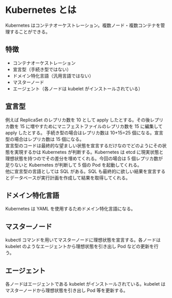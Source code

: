 # Kubernetes とは

Kubernetes はコンテナオーケストレーション。複数ノード・複数コンテナを管理することができる。

## 特徴

- コンテナオーケストレーション
- 宣言型（手続き型ではない）
- ドメイン特化言語（汎用言語ではない）
- マスターノード
- エージェント（各ノードは kubelet がインストールされている）

## 宣言型

例えば ReplicaSet のレプリカ数を 10 として apply したとする。その後レプリカ数を 15 に増やすためにマニフェストファイルのレプリカ数を 15 に編集して apply したとする。 手続き型の場合はレプリカ数は 10+15=25 個になる。宣言型の場合はレプリカ数は 15 個になる。  
宣言型のコードは最終的な望ましい状態を宣言するだけなのでどのようにその状態を実現するかは Kubernetes が判断する。Kubernetes は etcd に現実状態と理想状態を持つのでその差分を埋めてくれる。今回の場合は 5 個レプリカ数が足りないと Kubernetes が判断して 5 個の Pod を起動してくれる。  
他に宣言型の言語としては SQL がある。SQL も最終的に欲しい結果を宣言するとデータベースが実行計画を作成して結果を取得してくれる。

## ドメイン特化言語

Kubernetes は YAML を使用するためドメイン特化言語になる。

## マスターノード

kubectl コマンドを用いてマスターノードに理想状態を宣言する。各ノードは kubelet のようなエージェントから理想状態を引き出し Pod などの更新を行う。

## エージェント

各ノードはエージェントである kubelet がインストールされている。kubelet はマスターノードから理想状態を引き出し Pod 等を更新する。
